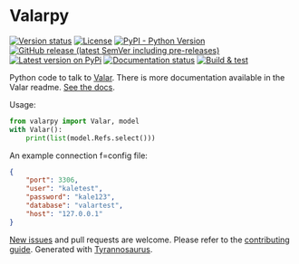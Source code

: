 # Valarpy

[![Version status](https://img.shields.io/pypi/status/valarpy)](https://pypi.org/project/valarpy/)
[![License](https://img.shields.io/badge/License-Apache%202.0-blue.svg)](https://opensource.org/licenses/Apache-2.0)
[![PyPI - Python Version](https://img.shields.io/pypi/pyversions/valarpy)](https://pypi.org/project/valarpy/)
[![GitHub release (latest SemVer including pre-releases)](https://img.shields.io/github/v/release/dmyersturnbull/valarpy?include_prereleases&label=GitHub)](https://github.com/dmyersturnbull/valarpy/releases)
[![Latest version on PyPi](https://badge.fury.io/py/valarpy.svg)](https://pypi.org/project/valarpy/)
[![Documentation status](https://readthedocs.org/projects/valarpy/badge/?version=latest&style=flat-square)](https://valarpy.readthedocs.io/en/stable/)
[![Build & test](https://github.com/dmyersturnbull/valarpy/workflows/Build%20&%20test/badge.svg)](https://github.com/dmyersturnbull/valarpy/actions)

Python code to talk to [Valar](https://github.com/dmyersturnbull/valar).
There is more documentation available in the Valar readme.
[See the docs](https://valarpy.readthedocs.io/en/stable/).

Usage:

```python
from valarpy import Valar, model
with Valar():
    print(list(model.Refs.select()))
```

An example connection f=config file:

```json
{
    "port": 3306,
    "user": "kaletest",
    "password": "kale123",
    "database": "valartest",
    "host": "127.0.0.1"
}
```

[New issues](https://github.com/dmyersturnbull/valarpy/issues) and pull requests are welcome.
Please refer to the [contributing guide](https://github.com/dmyersturnbull/valarpy/blob/master/CONTRIBUTING.md).
Generated with [Tyrannosaurus](https://github.com/dmyersturnbull/tyrannosaurus).
